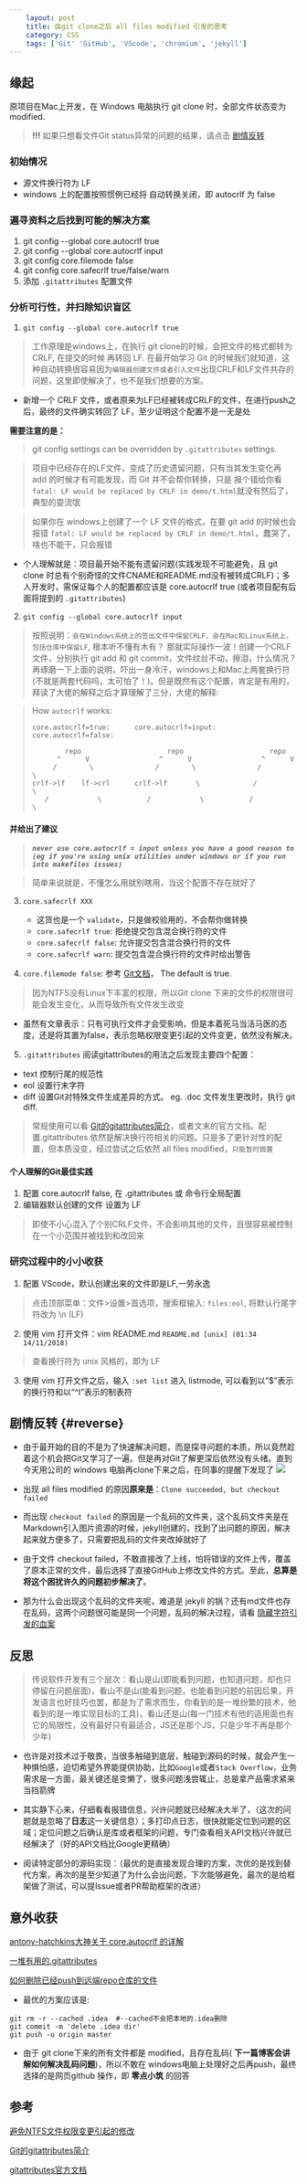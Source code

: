 ```yaml
---
    layout: post
    title: 由git clone之后 all files modified 引发的思考
    category: CSS
    tags: ['Git' 'GitHub', 'VScode', 'chromium', 'jekyll']
---
```


## 缘起
原项目在Mac上开发，在 Windows 电脑执行 git clone 时，全部文件状态变为 modified.
> **!!!** 如果只想看文件Git status异常的问题的结果，请点击 [剧情反转](#reverse)

### 初始情况
- 源文件换行符为 LF
- windows 上的配置按照惯例已经将 自动转换关闭，即 autocrlf 为 false

### 遍寻资料之后找到可能的解决方案
1. git config --global core.autocrlf true
2. git config --global core.autocrlf input
3. git config core.filemode false
4. git config core.safecrlf true/false/warn
4. 添加 `.gitattributes` 配置文件

### 分析可行性，并扫除知识盲区
1. `git config --global core.autocrlf true`
> 工作原理是windows上，在执行 git clone的时候，会把文件的格式都转为 CRLF, 在提交的时候 再转回 LF. 在最开始学习 Git 的时候我们就知道，这种自动转换很容易因为`编辑器创建文件或者引入文件`出现CRLF和LF文件共存的问题，这里即使解决了，也不是我们想要的方案。

- 新增一个 CRLF 文件，或者原来为LF已经被转成CRLF的文件，在进行push之后，最终的文件确实转回了 LF，至少证明这个配置不是一无是处

**需要注意的是：**

> git config settings can be overridden by `.gitattributes` settings.

> 项目中已经存在的LF文件，变成了历史遗留问题，只有当其发生变化再 add 的时候才有可能发现，而 Git 并不会帮你转换，只是 报个错给你看`fatal: LF would be replaced by CRLF in demo/t.html`就没有然后了，典型的耍流氓

> 如果你在 windows上创建了一个 LF 文件的格式，在要 git add 的时候也会报错 `fatal: LF would be replaced by CRLF in demo/t.html`，蠢哭了，啥也不能干，只会报错


- 个人理解就是：项目最开始不能有遗留问题(实践发现不可能避免，且 git clone 时总有个别奇怪的文件CNAME和README.md没有被转成CRLF)；多人开发时，需保证每个人的配置都应该是 core.autocrlf true (或者项目配有后面将提到的 `.gitattributes`)

2. `git config --global core.autocrlf input`
> 按照说明：`会在Windows系统上的签出文件中保留CRLF，会在Mac和Linux系统上，包括仓库中保留LF`, 根本听不懂有木有？ 那就实际操作一波！创建一个CRLF 文件，分别执行 git add 和 git commit，文件纹丝不动，擦泪，什么情况？ 再琢磨一下上面的说明，吓出一身冷汗，windows上和Mac上两套换行符(不就是两套代码吗，太可怕了！)。但是既然有这个配置，肯定是有用的，拜读了大佬的解释之后才算理解了三分，大佬的解释:

> How `autocrlf` works:
> ```
> core.autocrlf=true:      core.autocrlf=input:     core.autocrlf=false:
> 
>         repo                     repo                     repo
>       ^      V                 ^      V                 ^      V
>      /        \               /        \               /        \
> crlf->lf    lf->crl      crlf->lf       \             /          \       
>    /            \           /            \           /            \
> ```

#### 并给出了建议
> ***`never use core.autocrlf = input unless you have a good reason to (eg if you're using unix utilities under windows or if you run into makefiles issues)`***

> 简单来说就是，不懂怎么用就别瞎用，当这个配置不存在就好了

3. `core.safecrlf XXX`
    - 这货也是一个 `validate`，只是做校验用的，不会帮你做转换
    - `core.safecrlf true`: 拒绝提交包含混合换行符的文件
    - `core.safecrlf false`: 允许提交包含混合换行符的文件
    - `core.safecrlf warn`: 提交包含混合换行符的文件时给出警告

4. `core.filemode false`: 参考 [Git文档](https://mirrors.edge.kernel.org/pub/software/scm/git/docs/git-config.html)， The default is true.
> 因为NTFS没有Linux下丰富的权限，所以Git clone 下来的文件的权限很可能会发生变化，从而导致所有文件发生改变
    
- 虽然有文章表示：只有可执行文件才会受影响，但是本着死马当活马医的态度，还是将其置为false，表示忽略权限变更引起的文件变更，依然没有解决。

5. `.gitattributes`
阅读gitattributes的用法之后发现主要四个配置：
- text 控制行尾的规范性
- eol 设置行末字符
- diff 设置Git对特殊文件生成差异的方式。 eg. .doc 文件发生更改时，执行 git diff.
> 常规使用可以看 [Git的gitattributes简介](https://www.jianshu.com/p/bcdb8fff1687)，或者文末的官方文档。配置.gitattributes 依然是解决换行符相关的问题。只是多了更针对性的配置，但本质没变，经过尝试之后依然 all files modified，`只能暂时搁置`

#### 个人理解的Git最佳实践
1. 配置 core.autocrlf false, 在 .gitattributes 或 命令行全局配置
2. 编辑器默认创建的文件 设置为 LF
> 即使不小心混入了个别CRLF文件，不会影响其他的文件，且很容易被控制在一个小范围并被找到和改回来

### 研究过程中的小小收获
1. 配置 VScode，默认创建出来的文件即是LF,一劳永逸
> 点击顶部菜单：文件>设置>首选项，搜索框输入: `files:eol`, 将默认行尾字符改为 \n (LF)
2. 使用 vim 打开文件：vim README.md
`README.md [unix] (01:34 14/11/2018)`
> 查看换行符为 unix 风格的，即为 LF
3. 使用 vim 打开文件之后，输入 `:set list` 进入 listmode, 可以看到以“$”表示的换行符和以“^I”表示的制表符

## 剧情反转 {#reverse}
- 由于最开始的目的不是为了快速解决问题，而是探寻问题的本质，所以竟然趁着这个机会把Git又学习了一遍。但是再对Git了解更深后依然没有头绪。直到今天用公司的 windows 电脑再clone下来之后，在同事的提醒下发现了
![](/public/img/1113/err_check.jpg)

- 出现 all files modified 的原因**原来是**：`Clone succeeded, but checkout failed`
- 而出现 `checkout failed` 的原因是一个乱码的文件夹，这个乱码文件夹是在Markdown引入图片资源的时候，jekyll创建的，找到了出问题的原因，解决起来就方便多了，只需要把乱码的文件夹改掉就好了
- 由于文件 checkout failed，不敢直接改了上线，怕将错误的文件上传，覆盖了原本正常的文件，最后选择了直接GitHub上修改文件的方式。至此，**总算是将这个困扰许久的问题初步解决了**。
- 那为什么会出现这个乱码的文件夹呢，难道是 jekyll 的锅？还有md文件也存在乱码，这两个问题很可能是同一个问题，乱码的解决过程，请看 [隐藏字符引发的血案]()

## 反思
> 传说软件开发有三个层次：看山是山(即能看到问题，也知道问题，却也只停留在问题层面)，看山不是山(能看到问题，也能看到问题的前因后果，开发语言也好技巧也罢，都是为了需求而生，你看到的是一堆纷繁的技术，他看到的是一堆实现目标的工具)，看山还是山(每一门技术有他的适用面也有它的局限性，没有最好只有最适合，JS还是那个JS，只是少年不再是那个少年)

- 也许是对技术过于敬畏，当很多触碰到底层，触碰到源码的时候，就会产生一种惧怕感，迫切希望外界能提供协助，比如`Google`或者`Stack Overflow`，业务需求是一方面，最关键还是变懒了，很多问题浅尝辄止，总是拿产品需求紧来当挡箭牌

- 其实静下心来，仔细看看报错信息，兴许问题就已经解决大半了，（这次的问题就是忽略了**日志**这一关键信息）；多打印点日志，很快就能定位到问题的区域；定位问题之后确认是库或者框架的问题，专门查看相关API文档兴许就已经解决了（好的API文档比Google更精确）

- 阅读特定部分的源码实现：（最优的是直接发现合理的方案，次优的是找到替代方案，再次的是至少知道了为什么会出问题，下次能够避免，最次的是给框架做了测试，可以提Issue或者PR帮助框架的改进）


## 意外收获
[antony-hatchkins大神关于 core.autocrlf 的详解](https://stackoverflow.com/questions/1967370/git-replacing-lf-with-crlf)

[一堆有用的.gitattributes](https://github.com/alexkaratarakis/gitattributes)

[如何删除已经push到远端repo仓库的文件](https://www.zhihu.com/question/20418177)
- 最优的方案应该是:

```
git rm -r --cached .idea  #--cached不会把本地的.idea删除
git commit -m 'delete .idea dir'
git push -u origin master
```
- 由于 git clone下来的所有文件都是 modified，且存在乱码( **下一篇博客会讲解如何解决乱码问题**)，所以不敢在 windows电脑上处理好之后再push，最终选择的是网页github 操作，即 **零点小筑** 的回答

## 参考
[避免NTFS文件权限变更引起的修改](https://www.jianshu.com/p/3b0a9904daca)

[Git的gitattributes简介](https://www.jianshu.com/p/bcdb8fff1687)

[gitattributes官方文档](https://git-scm.com/docs/gitattributes)